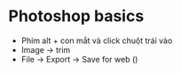 # Photoshop basics

- Phím alt + con mắt và click chuột trái vào
- Image -> trim
- File -> Export -> Save for web ()